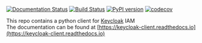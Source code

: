 [![Documentation Status](https://readthedocs.org/projects/keycloak-client/badge/?version=latest)](https://keycloak-client.readthedocs.io/en/latest/?badge=latest)
[![Build Status](https://travis-ci.com/puthiry-lab/keycloak-client.svg?branch=master)](https://travis-ci.com/puthiry-lab/keycloak-client)
[![PyPI version](https://badge.fury.io/py/keycloak.svg)](https://badge.fury.io/py/keycloak)
[![codecov](https://codecov.io/gh/puthiry-lab/keycloak-client/branch/master/graph/badge.svg)](https://codecov.io/gh/puthiry-lab/keycloak-client)

This repo contains a python client for [Keycloak](https://www.keycloak.org/) IAM   
The documentation can be found at [https://keycloak-client.readthedocs.io](https://keycloak-client.readthedocs.io)

